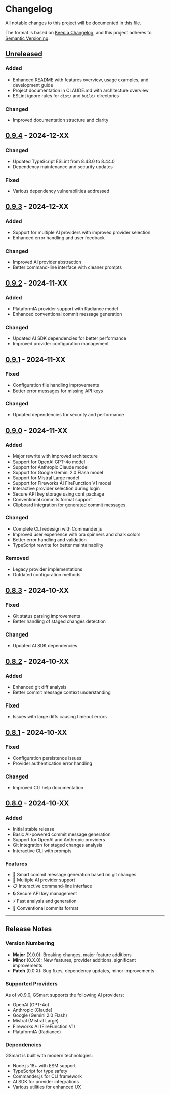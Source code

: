 # Changelog

All notable changes to this project will be documented in this file.

The format is based on [Keep a Changelog](https://keepachangelog.com/en/1.0.0/),
and this project adheres to [Semantic Versioning](https://semver.org/spec/v2.0.0.html).

## [Unreleased]

### Added

- Enhanced README with features overview, usage examples, and development guide
- Project documentation in CLAUDE.md with architecture overview
- ESLint ignore rules for `dist/` and `build/` directories

### Changed

- Improved documentation structure and clarity

## [0.9.4] - 2024-12-XX

### Changed

- Updated TypeScript ESLint from 8.43.0 to 8.44.0
- Dependency maintenance and security updates

### Fixed

- Various dependency vulnerabilities addressed

## [0.9.3] - 2024-12-XX

### Added

- Support for multiple AI providers with improved provider selection
- Enhanced error handling and user feedback

### Changed

- Improved AI provider abstraction
- Better command-line interface with cleaner prompts

## [0.9.2] - 2024-11-XX

### Added

- PlataformIA provider support with Radiance model
- Enhanced conventional commit message generation

### Changed

- Updated AI SDK dependencies for better performance
- Improved provider configuration management

## [0.9.1] - 2024-11-XX

### Fixed

- Configuration file handling improvements
- Better error messages for missing API keys

### Changed

- Updated dependencies for security and performance

## [0.9.0] - 2024-11-XX

### Added

- Major rewrite with improved architecture
- Support for OpenAI GPT-4o model
- Support for Anthropic Claude model
- Support for Google Gemini 2.0 Flash model
- Support for Mistral Large model
- Support for Fireworks AI FireFunction V1 model
- Interactive provider selection during login
- Secure API key storage using conf package
- Conventional commits format support
- Clipboard integration for generated commit messages

### Changed

- Complete CLI redesign with Commander.js
- Improved user experience with ora spinners and chalk colors
- Better error handling and validation
- TypeScript rewrite for better maintainability

### Removed

- Legacy provider implementations
- Outdated configuration methods

## [0.8.3] - 2024-10-XX

### Fixed

- Git status parsing improvements
- Better handling of staged changes detection

### Changed

- Updated AI SDK dependencies

## [0.8.2] - 2024-10-XX

### Added

- Enhanced git diff analysis
- Better commit message context understanding

### Fixed

- Issues with large diffs causing timeout errors

## [0.8.1] - 2024-10-XX

### Fixed

- Configuration persistence issues
- Provider authentication error handling

### Changed

- Improved CLI help documentation

## [0.8.0] - 2024-10-XX

### Added

- Initial stable release
- Basic AI-powered commit message generation
- Support for OpenAI and Anthropic providers
- Git integration for staged changes analysis
- Interactive CLI with prompts

### Features

- 🎯 Smart commit message generation based on git changes
- 🔄 Multiple AI provider support
- 📋 Interactive command-line interface
- 🔒 Secure API key management
- ⚡ Fast analysis and generation
- 📖 Conventional commits format

---

## Release Notes

### Version Numbering

- **Major** (X.0.0): Breaking changes, major feature additions
- **Minor** (0.X.0): New features, provider additions, significant improvements
- **Patch** (0.0.X): Bug fixes, dependency updates, minor improvements

### Supported Providers

As of v0.9.0, GSmart supports the following AI providers:

- OpenAI (GPT-4o)
- Anthropic (Claude)
- Google (Gemini 2.0 Flash)
- Mistral (Mistral Large)
- Fireworks AI (FireFunction V1)
- PlataformIA (Radiance)

### Dependencies

GSmart is built with modern technologies:

- Node.js 18+ with ESM support
- TypeScript for type safety
- Commander.js for CLI framework
- AI SDK for provider integrations
- Various utilities for enhanced UX

[Unreleased]: https://github.com/ragnarok22/gsmart/compare/v0.9.4...HEAD
[0.9.4]: https://github.com/ragnarok22/gsmart/compare/v0.9.3...v0.9.4
[0.9.3]: https://github.com/ragnarok22/gsmart/compare/v0.9.2...v0.9.3
[0.9.2]: https://github.com/ragnarok22/gsmart/compare/v0.9.1...v0.9.2
[0.9.1]: https://github.com/ragnarok22/gsmart/compare/v0.9.0...v0.9.1
[0.9.0]: https://github.com/ragnarok22/gsmart/compare/v0.8.3...v0.9.0
[0.8.3]: https://github.com/ragnarok22/gsmart/compare/v0.8.2...v0.8.3
[0.8.2]: https://github.com/ragnarok22/gsmart/compare/v0.8.1...v0.8.2
[0.8.1]: https://github.com/ragnarok22/gsmart/compare/v0.8.0...v0.8.1
[0.8.0]: https://github.com/ragnarok22/gsmart/releases/tag/v0.8.0
